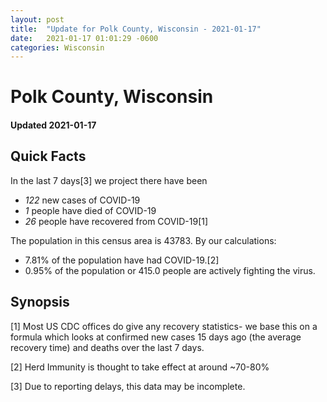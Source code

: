 ```yaml
---
layout: post
title:  "Update for Polk County, Wisconsin - 2021-01-17"
date:   2021-01-17 01:01:29 -0600
categories: Wisconsin
---
```


# Polk County, Wisconsin
#### Updated 2021-01-17

## Quick Facts

In the last 7 days[3] we project there have been
- *122* new cases of COVID-19
- *1* people have died of COVID-19
- *26* people have recovered from COVID-19[1]

The population in this census area is 43783. By our calculations:
- 7.81% of the population have had COVID-19.[2]
- 0.95% of the population or 415.0 people are actively fighting the virus.

## Synopsis




[1] Most US CDC offices do give any recovery statistics- we base this on a formula which looks at confirmed new cases
15 days ago (the average recovery time) and deaths over the last 7 days.

[2] Herd Immunity is thought to take effect at around ~70-80%

[3] Due to reporting delays, this data may be incomplete.
 
    